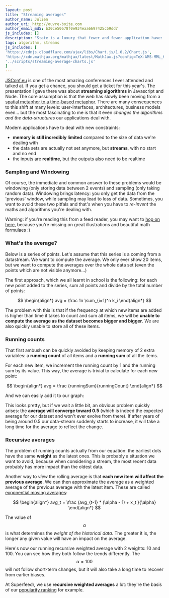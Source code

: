 ```yaml
---
layout: post
title: "Streaming averages"
author_name: Julien
author_uri: http://ouvre-boite.com
author_email_md5: b30ce50678f0e934eaa6697425c59dd7
js_includes: []
description: "State is a luxury that fewer and fewer application have: the data changes faster than it takes to iterate over it, it does not fit in memory and yet, we need simple things like averages to always be up to date. "
tags: algorithm, streams
js_includes: [
'https://cdnjs.cloudflare.com/ajax/libs/Chart.js/1.0.2/Chart.js',
'https://cdn.mathjax.org/mathjax/latest/MathJax.js?config=TeX-AMS-MML_HTMLorMML',
'../scripts/streaming-average-charts.js'
]
---
```



[JSConf.eu](http://jsconf.eu/) is one of the most amazing conferences I ever attended and talked at. If you get a chance, you should get a ticket for this year's. The presentation I gave there was about **streaming algorithms** in Javascript and Node. The core assumption is that the web has slowly been moving from a [spatial metaphor to a time-based metaphor](http://www.ouvre-boite.com/space-to-time/). There are many consequences to this shift at many levels: user-interfaces, architectures, business models even... but the most fascinating to me is that it even *changes the algorithms and the data-structures* our applications deal with.

Modern applications have to deal with new constraints:

* **memory is still incredibly limited** compared to the size of data we're dealing with
* the data sets are actually not set anymore, but **streams**, with no start and no end
* the inputs are **realtime**, but the outputs also need to be realtime

### Sampling and Windowing

Of course, the immediate and common answer to these problems would be windowing (only storing data between 2 events) and sampling (only taking random data). Windowing brings latency: you only get the data from the 'previous' window, while sampling may lead to loss of data. Sometimes, you want to avoid these two pitfals and that's when you have to *re-invent* the maths and algorithms you're dealing with.

Warning: if you're reading this from a feed reader, you may want to [hop on here](/streaming-average/), because you're missing on great illustrations and beautiful math formulaes :)

### What's the average?

Below is a series of points. Let's assume that this series is a coming from a datastream. We want to compute the average.
We only ever show 20 items, but we want to compute the averages over the whole data set (even the points which are not visible anymore...)

<canvas id="dots" width="700" height="300"></canvas>

The first approach, which we all learnt in school is the following: for each new point added to the series, sum all points and divide by the total number of points:

$$
\begin{align*}
  avg = \frac 1n \sum_{i=1}^n k_i
\end{align*}
$$

The problem with this is that if the frequency at which new items are added is higher than time it takes to count and sum all items, we will be **unable to compute the average as the dataset becomes bigger and bigger**. We are also quickly unable to store all of these items.

### Running counts

That first ambush can be quickly avoided by keeping memory of 2 extra variables: a **running count** of all items
and a **running sum** of all the items.

For each new item, we increment the running count by 1 and the running sum by its value. This way, the average is trivial to calculate for each new point:

$$
\begin{align*}
  avg = \frac {runningSum}{runningCount}
\end{align*}
$$

And we can easily add it to our graph:

<canvas id="running_average" width="700" height="300"></canvas>

This looks pretty, but if we wait a little bit, an obvious problem quickly arises: the **average will converge toward 0.5** (which is indeed the expected average for our dataset and won't ever evolve from there). If after years of being around 0.5 our data-stream suddenly starts to increase, it will take a long time for the average to reflect the change. 

### Recursive averages

The problem of running counts actually from our equation: the earliest dots have the same **weight** as the latest ones. This is probably a situation we want to avoid, because when considering a stream, the most recent data probably has more impact than the oldest data.

Another way to *view* the rolling average is that **each new item will affect the previous average**. We can then approximate the average as a weighted average of the previous average with the latest item. These are called [exponential moving averages](https://en.wikipedia.org/wiki/Moving_average#Exponential_moving_average):

$$
\begin{align*}
  avg_t = \frac {avg_{t-1} * (\alpha - 1) + x_t }{\alpha}
\end{align*}
$$

The value of $$\alpha$$ is what determines the *weight of the historical data*. The greater it is, the longer any given value will have an impact on the average.

Here's now our running recursive weighted average with 2 weights: 10 and 100. You can see how they both follow the trends differently. The $$\alpha=100$$ will not follow short-term changes, but it will also take a long time to recover from earlier biases.

<canvas id="recursive_average" width="700" height="300"></canvas>

At Superfeedr, we use **recursive weighted averages** a lot: they're the basis of our [popularity ranking](http://blog.superfeedr.com/subscribe-to-popular-rss-feeds/) for example.

